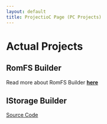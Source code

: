 ```yaml
---
layout: default
title: ProjectioC Page (PC Projects)
---
```


# Actual Projects
## RomFS Builder
Read more about RomFS Builder [**here**](https://samplasion.github.io/)
## IStorage Builder
[Source Code](https://samplasion.github.io/)